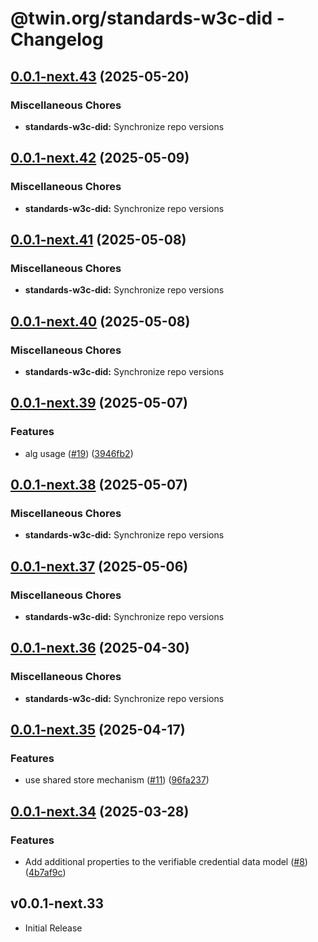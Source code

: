 # @twin.org/standards-w3c-did - Changelog

## [0.0.1-next.43](https://github.com/twinfoundation/standards/compare/standards-w3c-did-v0.0.1-next.42...standards-w3c-did-v0.0.1-next.43) (2025-05-20)


### Miscellaneous Chores

* **standards-w3c-did:** Synchronize repo versions

## [0.0.1-next.42](https://github.com/twinfoundation/standards/compare/standards-w3c-did-v0.0.1-next.41...standards-w3c-did-v0.0.1-next.42) (2025-05-09)


### Miscellaneous Chores

* **standards-w3c-did:** Synchronize repo versions

## [0.0.1-next.41](https://github.com/twinfoundation/standards/compare/standards-w3c-did-v0.0.1-next.40...standards-w3c-did-v0.0.1-next.41) (2025-05-08)


### Miscellaneous Chores

* **standards-w3c-did:** Synchronize repo versions

## [0.0.1-next.40](https://github.com/twinfoundation/standards/compare/standards-w3c-did-v0.0.1-next.39...standards-w3c-did-v0.0.1-next.40) (2025-05-08)


### Miscellaneous Chores

* **standards-w3c-did:** Synchronize repo versions

## [0.0.1-next.39](https://github.com/twinfoundation/standards/compare/standards-w3c-did-v0.0.1-next.38...standards-w3c-did-v0.0.1-next.39) (2025-05-07)


### Features

* alg usage ([#19](https://github.com/twinfoundation/standards/issues/19)) ([3946fb2](https://github.com/twinfoundation/standards/commit/3946fb2e8bd9a486ad186765d1d09361fa75786b))

## [0.0.1-next.38](https://github.com/twinfoundation/standards/compare/standards-w3c-did-v0.0.1-next.37...standards-w3c-did-v0.0.1-next.38) (2025-05-07)


### Miscellaneous Chores

* **standards-w3c-did:** Synchronize repo versions

## [0.0.1-next.37](https://github.com/twinfoundation/standards/compare/standards-w3c-did-v0.0.1-next.36...standards-w3c-did-v0.0.1-next.37) (2025-05-06)


### Miscellaneous Chores

* **standards-w3c-did:** Synchronize repo versions

## [0.0.1-next.36](https://github.com/twinfoundation/standards/compare/standards-w3c-did-v0.0.1-next.35...standards-w3c-did-v0.0.1-next.36) (2025-04-30)


### Miscellaneous Chores

* **standards-w3c-did:** Synchronize repo versions

## [0.0.1-next.35](https://github.com/twinfoundation/standards/compare/standards-w3c-did-v0.0.1-next.34...standards-w3c-did-v0.0.1-next.35) (2025-04-17)


### Features

* use shared store mechanism ([#11](https://github.com/twinfoundation/standards/issues/11)) ([96fa237](https://github.com/twinfoundation/standards/commit/96fa23735f69c1fc7e3d0019b527634fa0a042d9))

## [0.0.1-next.34](https://github.com/twinfoundation/standards/compare/standards-w3c-did-v0.0.1-next.33...standards-w3c-did-v0.0.1-next.34) (2025-03-28)


### Features

* Add additional properties to the verifiable credential data model ([#8](https://github.com/twinfoundation/standards/issues/8)) ([4b7af9c](https://github.com/twinfoundation/standards/commit/4b7af9cf892e071eb348f30737c035c0f94591b5))

## v0.0.1-next.33

- Initial Release
